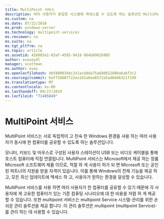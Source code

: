 ```yaml
---
title: MultiPoint 서비스
description: 여러 사용자가 동일한 시스템에 액세스할 수 있도록 하는 솔루션인 MultiPoint 서비스를 사용 하는 방법을 알아봅니다.
ms.custom: na
ms.date: 07/22/2016
ms.prod: windows-server
ms.technology: multipoint-services
ms.reviewer: na
ms.suite: na
ms.tgt_pltfrm: na
ms.topic: article
ms.assetid: 426005e1-03af-4595-9418-964b0962b905
author: evaseydl
manager: scottman
ms.author: evas
ms.openlocfilehash: 4b5900039dc241acb0da75a680b52088a6a6f3c2
ms.sourcegitcommit: 6aff3d88ff22ea141a6ea6572a5ad8dd6321f199
ms.translationtype: MT
ms.contentlocale: ko-KR
ms.lasthandoff: 09/27/2019
ms.locfileid: "71405049"
---
```

# <a name="multipoint-services"></a>MultiPoint 서비스
MultiPoint 서비스는 서로 독립적이 고 친숙 한 Windows 환경을 사용 하는 여러 사용자가 동시에 한 컴퓨터를 공유할 수 있도록 하는 솔루션입니다.

모니터, 키보드 및 마우스로 구성된 사용자 스테이션이 USB 또는 비디오 케이블을 통해 호스트 컴퓨터에 직접 연결됩니다. MultiPoint 서비스는 Microsoft에서 제공 하는 정품 Microsoft 소프트웨어 제품 이므로, 적절 하 게 사용이 허가 되 면 Microsoft 또는 공인 된 파트너의 지원을 받을 자격이 있습니다. 이를 통해 Windows의 전체 기능을 제공 하 고, 모든 최신 업데이트에 액세스 하 고, 사용자가 원하는 환경을 달성할 수 있습니다.

MultiPoint 서비스를 사용 하면 여러 사용자가 한 컴퓨터를 공유할 수 있기 때문에 각 사용자에 게 고유한 컴퓨터가 있는 기존 컴퓨팅 시나리오에 대 한 비용을 저렴 하 게 제공할 수 있습니다. 또한 multipoint 서비스는 multipoint Service 시스템\-관리를 위한 손쉬운 관리 솔루션을 제공 합니다 .이 관리 솔루션은 multipoint (multipoint Service)\-를 관리 하는 데 사용할 수 있습니다.  
  